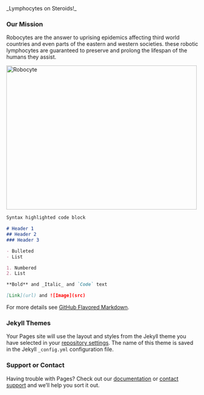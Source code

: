 <title>**Robocytes**</title> 
_Lymphocytes on Steroids!_ 

### Our Mission 

  Robocytes are the answer to uprising epidemics affecting third world countries and 
              even parts of the eastern and western societies. these robotic lymphocytes are guaranteed to preserve and prolong the lifespan of the humans they assist. 
<!DOCTYPE html>
<html>
<body>

<img src="rbcaw.png" alt="Robocyte" width="500" height="377">

</body>
</html>

```markdown
Syntax highlighted code block

# Header 1
## Header 2
### Header 3

- Bulleted
- List

1. Numbered
2. List

**Bold** and _Italic_ and `Code` text

[Link](url) and ![Image](src)
```

For more details see [GitHub Flavored Markdown](https://guides.github.com/features/mastering-markdown/).

### Jekyll Themes

Your Pages site will use the layout and styles from the Jekyll theme you have selected in your [repository settings](https://github.com/TruthSerum/truthserum.github.io/settings). The name of this theme is saved in the Jekyll `_config.yml` configuration file.

### Support or Contact

Having trouble with Pages? Check out our [documentation](https://help.github.com/categories/github-pages-basics/) or [contact support](https://github.com/contact) and we’ll help you sort it out.
